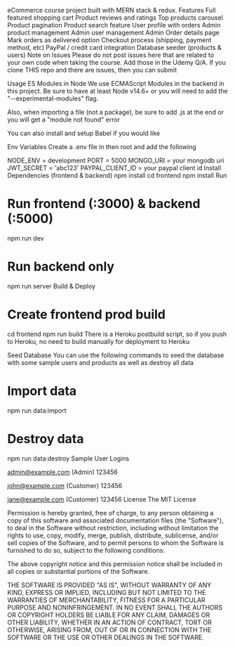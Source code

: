 eCommerce course project built with MERN stack & redux.
Features
Full featured shopping cart
Product reviews and ratings
Top products carousel
Product pagination
Product search feature
User profile with orders
Admin product management
Admin user management
Admin Order details page
Mark orders as delivered option
Checkout process (shipping, payment method, etc)
PayPal / credit card integration
Database seeder (products & users)
Note on Issues
Please do not post issues here that are related to your own code when taking the course. Add those in the Udemy Q/A. If you clone THIS repo and there are issues, then you can submit

Usage
ES Modules in Node
We use ECMAScript Modules in the backend in this project. Be sure to have at least Node v14.6+ or you will need to add the "--experimental-modules" flag.

Also, when importing a file (not a package), be sure to add .js at the end or you will get a "module not found" error

You can also install and setup Babel if you would like

Env Variables
Create a .env file in then root and add the following

NODE_ENV = development
PORT = 5000
MONGO_URI = your mongodb uri
JWT_SECRET = 'abc123'
PAYPAL_CLIENT_ID = your paypal client id
Install Dependencies (frontend & backend)
npm install
cd frontend
npm install
Run

# Run frontend (:3000) & backend (:5000)

npm run dev

# Run backend only

npm run server
Build & Deploy

# Create frontend prod build

cd frontend
npm run build
There is a Heroku postbuild script, so if you push to Heroku, no need to build manually for deployment to Heroku

Seed Database
You can use the following commands to seed the database with some sample users and products as well as destroy all data

# Import data

npm run data:import

# Destroy data

npm run data:destroy
Sample User Logins

admin@example.com (Admin)
123456

john@example.com (Customer)
123456

jane@example.com (Customer)
123456
License
The MIT License

Permission is hereby granted, free of charge, to any person obtaining a copy of this software and associated documentation files (the "Software"), to deal in the Software without restriction, including without limitation the rights to use, copy, modify, merge, publish, distribute, sublicense, and/or sell copies of the Software, and to permit persons to whom the Software is furnished to do so, subject to the following conditions:

The above copyright notice and this permission notice shall be included in all copies or substantial portions of the Software.

THE SOFTWARE IS PROVIDED "AS IS", WITHOUT WARRANTY OF ANY KIND, EXPRESS OR IMPLIED, INCLUDING BUT NOT LIMITED TO THE WARRANTIES OF MERCHANTABILITY, FITNESS FOR A PARTICULAR PURPOSE AND NONINFRINGEMENT. IN NO EVENT SHALL THE AUTHORS OR COPYRIGHT HOLDERS BE LIABLE FOR ANY CLAIM, DAMAGES OR OTHER LIABILITY, WHETHER IN AN ACTION OF CONTRACT, TORT OR OTHERWISE, ARISING FROM, OUT OF OR IN CONNECTION WITH THE SOFTWARE OR THE USE OR OTHER DEALINGS IN THE SOFTWARE.
